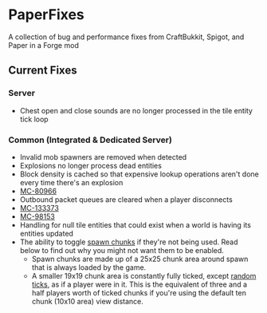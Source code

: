 # PaperFixes
A collection of bug and performance fixes from CraftBukkit, Spigot, and Paper in a Forge mod
## Current Fixes
### Server
- Chest open and close sounds are no longer processed in the tile entity tick loop
### Common (Integrated & Dedicated Server)
- Invalid mob spawners are removed when detected
- Explosions no longer process dead entities
- Block density is cached so that expensive lookup operations aren't done every time there's an explosion
- [MC-80966](https://bugs.mojang.com/browse/MC-80966)
- Outbound packet queues are cleared when a player disconnects
- [MC-133373](https://bugs.mojang.com/browse/MC-133373)
- [MC-98153](https://bugs.mojang.com/browse/MC-98153)
- Handling for null tile entities that could exist when a world is having its entities updated
- The ability to toggle [spawn chunks](https://minecraft.fandom.com/wiki/Spawn_chunk) if they're not being used. Read below to find out why you might not want them to be enabled.
    - Spawn chunks are made up of a 25x25 chunk area around spawn that is always loaded by the game.
    - A smaller 19x19 chunk area is constantly fully ticked, except [random ticks](https://minecraft.fandom.com/wiki/Tick#Random_tick), as if a player were in it. This is the equivalent of three and a half players worth of ticked chunks if you're using the default ten chunk (10x10 area) view distance.